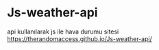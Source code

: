 # Js-weather-api
api kullanılarak js ile hava durumu sitesi 
https://therandomaccess.github.io/Js-weather-api/
